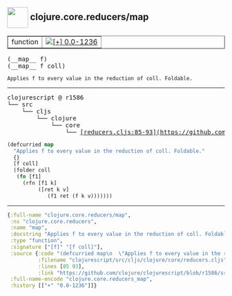 ## <img width="48px" valign="middle" src="http://i.imgur.com/Hi20huC.png"> clojure.core.reducers/map

 <table border="1">
<tr>
<td>function</td>
<td><a href="https://github.com/cljsinfo/api-refs/tree/0.0-1236"><img valign="middle" alt="[+] 0.0-1236" src="https://img.shields.io/badge/+-0.0--1236-lightgrey.svg"></a> </td>
</tr>
</table>

 <samp>
(__map__ f)<br>
(__map__ f coll)<br>
</samp>

```
Applies f to every value in the reduction of coll. Foldable.
```

---

 <pre>
clojurescript @ r1586
└── src
    └── cljs
        └── clojure
            └── core
                └── <ins>[reducers.cljs:85-93](https://github.com/clojure/clojurescript/blob/r1586/src/cljs/clojure/core/reducers.cljs#L85-L93)</ins>
</pre>

```clj
(defcurried map
  "Applies f to every value in the reduction of coll. Foldable."
  {}
  [f coll]
  (folder coll
   (fn [f1]
     (rfn [f1 k]
          ([ret k v]
             (f1 ret (f k v)))))))
```


---

```clj
{:full-name "clojure.core.reducers/map",
 :ns "clojure.core.reducers",
 :name "map",
 :docstring "Applies f to every value in the reduction of coll. Foldable.",
 :type "function",
 :signature ["[f]" "[f coll]"],
 :source {:code "(defcurried map\n  \"Applies f to every value in the reduction of coll. Foldable.\"\n  {}\n  [f coll]\n  (folder coll\n   (fn [f1]\n     (rfn [f1 k]\n          ([ret k v]\n             (f1 ret (f k v)))))))",
          :filename "clojurescript/src/cljs/clojure/core/reducers.cljs",
          :lines [85 93],
          :link "https://github.com/clojure/clojurescript/blob/r1586/src/cljs/clojure/core/reducers.cljs#L85-L93"},
 :full-name-encode "clojure.core.reducers_map",
 :history [["+" "0.0-1236"]]}

```
